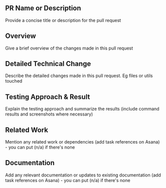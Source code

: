 ## PR Name or Description

Provide a concise title or description for the pull request

## Overview

Give a brief overview of the changes made in this pull request

## Detailed Technical Change

Describe the detailed changes made in this pull request. Eg files or utils touched

## Testing Approach & Result

Explain the testing approach and summarize the results (include command results and screenshots where necessary)

## Related Work

Mention any related work or dependencies (add task references on Asana) - you can put (n/a) if there's none

## Documentation

Add any relevant documentation or updates to existing documentation (add task references on Asana) - you can put (n/a) if there's none

